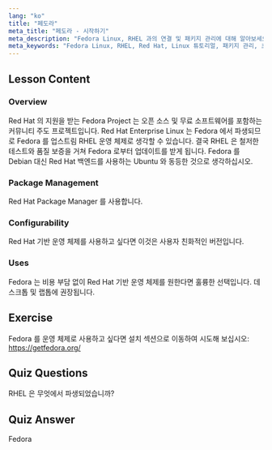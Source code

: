 ```yaml
---
lang: "ko"
title: "페도라"
meta_title: "페도라 - 시작하기"
meta_description: "Fedora Linux, RHEL 과의 연결 및 패키지 관리에 대해 알아보세요. Fedora 가 초보자와 데스크톱 사용자에게 훌륭한 무료 Red Hat 기반 OS 인 이유를 알아보세요."
meta_keywords: "Fedora Linux, RHEL, Red Hat, Linux 튜토리얼, 패키지 관리, 초보자 Linux, Linux 가이드, 무료 OS"
---
```


## Lesson Content

### Overview

Red Hat 의 지원을 받는 Fedora Project 는 오픈 소스 및 무료 소프트웨어를 포함하는 커뮤니티 주도 프로젝트입니다. Red Hat Enterprise Linux 는 Fedora 에서 파생되므로 Fedora 를 업스트림 RHEL 운영 체제로 생각할 수 있습니다. 결국 RHEL 은 철저한 테스트와 품질 보증을 거쳐 Fedora 로부터 업데이트를 받게 됩니다. Fedora 를 Debian 대신 Red Hat 백엔드를 사용하는 Ubuntu 와 동등한 것으로 생각하십시오.

### Package Management

Red Hat Package Manager 를 사용합니다.

### Configurability

Red Hat 기반 운영 체제를 사용하고 싶다면 이것은 사용자 친화적인 버전입니다.

### Uses

Fedora 는 비용 부담 없이 Red Hat 기반 운영 체제를 원한다면 훌륭한 선택입니다. 데스크톱 및 랩톱에 권장됩니다.

## Exercise

Fedora 를 운영 체제로 사용하고 싶다면 설치 섹션으로 이동하여 시도해 보십시오: <https://getfedora.org/>

## Quiz Questions

RHEL 은 무엇에서 파생되었습니까?

## Quiz Answer

Fedora
